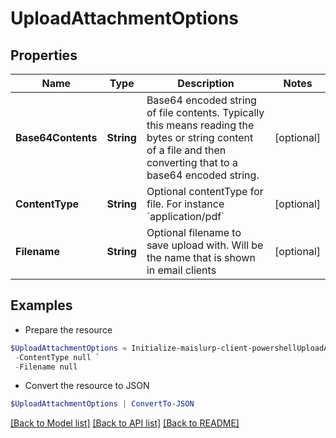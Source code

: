 # UploadAttachmentOptions
## Properties

Name | Type | Description | Notes
------------ | ------------- | ------------- | -------------
**Base64Contents** | **String** | Base64 encoded string of file contents. Typically this means reading the bytes or string content of a file and then converting that to a base64 encoded string. | [optional] 
**ContentType** | **String** | Optional contentType for file. For instance &#x60;application/pdf&#x60; | [optional] 
**Filename** | **String** | Optional filename to save upload with. Will be the name that is shown in email clients | [optional] 

## Examples

- Prepare the resource
```powershell
$UploadAttachmentOptions = Initialize-maislurp-client-powershellUploadAttachmentOptions  -Base64Contents null `
 -ContentType null `
 -Filename null
```

- Convert the resource to JSON
```powershell
$UploadAttachmentOptions | ConvertTo-JSON
```

[[Back to Model list]](../README#documentation-for-models) [[Back to API list]](../README#documentation-for-api-endpoints) [[Back to README]](../README)


